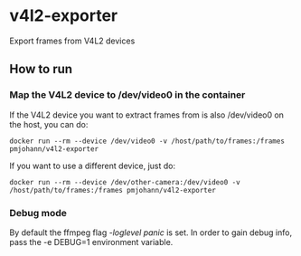# v4l2-exporter
Export frames from V4L2 devices

## How to run

### Map the V4L2 device to /dev/video0 in the container

If the V4L2 device you want to extract frames from is also /dev/video0 on the host, you can do:

```
docker run --rm --device /dev/video0 -v /host/path/to/frames:/frames pmjohann/v4l2-exporter
```

If you want to use a different device, just do:

```
docker run --rm --device /dev/other-camera:/dev/video0 -v /host/path/to/frames:/frames pmjohann/v4l2-exporter
```

### Debug mode

By default the ffmpeg flag *-loglevel panic* is set. In order to gain debug info, pass the -e DEBUG=1 environment variable.
